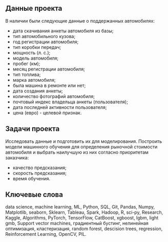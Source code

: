 ## Данные проекта
В наличии были следующие данные о поддержанных автомобилях:
* дата скачивания анкеты автомобиля из базы;
* тип автомобильного кузова;
* год регистрации автомобиля;
* тип коробки передач;
* мощность (л. с.);
* модель автомобиля;
* пробег (км);
* месяц регистрации автомобиля;
* тип топлива;
* марка автомобиля;
* была машина в ремонте или нет;
* дата создания анкеты;
* количество фотографий автомобиля;
* почтовый индекс владельца анкеты (пользователя);
* дата последней активности пользователя;
* цена (евро) - целевой признак.
## Задачи проекта
Исследовать данные и подготовить их для моделирования. Построить модели машинного обучения для определения рыночной стоимости автомобиля и выбрать наилучшую из них согласно приоритетам заказчика:
- качество предсказания;
- скорость предсказания;
- время обучения.
## Ключевые слова
data science, machine learning, ML, Python, SQL, Git, Pandas, Numpy, Matplotlib, seaborn, Sklearn, Tableau, Spark, Hadoop, R, sci-py, Research, Kaggle, Algorithms, PyTorch, TensorFlow, CatBoost, xgboost, lgbm, light gmb, Support vector machines, градиентный бустинг, нелинейная оптимизация, кластеризация, random forest, descision trees,  regression,  Reinforcement Learning, OpenCV, PIL.
